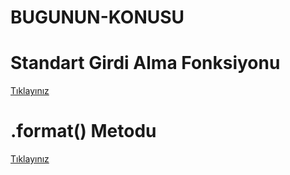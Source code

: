 # BUGUNUN-KONUSU
# Standart Girdi Alma Fonksiyonu
<a href="https://github.com/ebrarrkaya/BUGUNUN-KONUSU/blob/c2469e007c6ffeedafb39eab493825b65c77c16a/Standart%20Girdi%20Alma%20Fonksiyonu.md">Tıklayınız</a>

# .format() Metodu
<a href="https://github.com/ebrarrkaya/BUGUNUN-KONUSU/blob/cbf84ad52884ca49176db11bfa46ca65e8658b71/formatmetodu.md">Tıklayınız</a>
